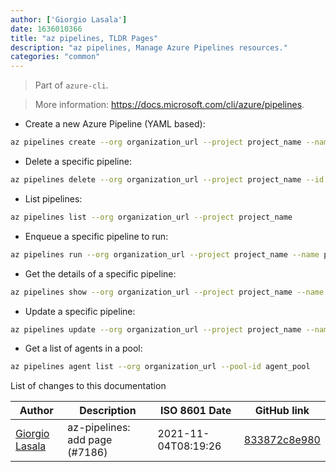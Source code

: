 ```yaml
---
author: ['Giorgio Lasala']
date: 1636010366
title: "az pipelines, TLDR Pages"
description: "az pipelines, Manage Azure Pipelines resources."
categories: "common"
---
```

> Part of `azure-cli`.

> More information: <https://docs.microsoft.com/cli/azure/pipelines>.

- Create a new Azure Pipeline (YAML based):

```bash
az pipelines create --org organization_url --project project_name --name pipeline_name --description description --repository repository_name --branch branch_name
```

- Delete a specific pipeline:

```bash
az pipelines delete --org organization_url --project project_name --id pipeline_id
```

- List pipelines:

```bash
az pipelines list --org organization_url --project project_name
```

- Enqueue a specific pipeline to run:

```bash
az pipelines run --org organization_url --project project_name --name pipeline_name
```

- Get the details of a specific pipeline:

```bash
az pipelines show --org organization_url --project project_name --name pipeline_name
```

- Update a specific pipeline:

```bash
az pipelines update --org organization_url --project project_name --name pipeline_name --new-name pipeline_new_name --new-folder-path user1/production_pipelines
```

- Get a list of agents in a pool:

```bash
az pipelines agent list --org organization_url --pool-id agent_pool
```
List of changes to this documentation


Author | Description | ISO 8601 Date | GitHub link
------|-----|-----|-----
[Giorgio Lasala](mailto:salem84@users.noreply.github.com) | az-pipelines: add page (#7186) | 2021-11-04T08:19:26 | [833872c8e980](https://github.com/tldr-pages/tldr/commit/833872c8e9802c144aaf97e52181b3a4ed63396e)

